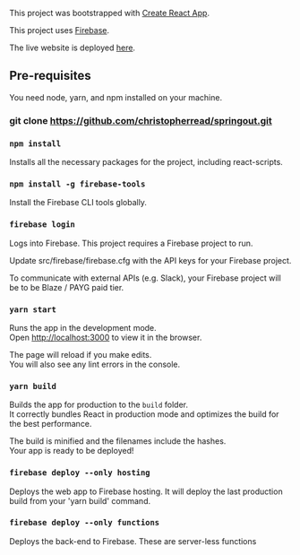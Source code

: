 This project was bootstrapped with [Create React App](https://github.com/facebook/create-react-app).

This project uses [Firebase](https://firebase.google.com/).

The live website is deployed [here](https://springout.org/).

## Pre-requisites

You need node, yarn, and npm installed on your machine.

### git clone https://github.com/christopherread/springout.git

### `npm install`

Installs all the necessary packages for the project, including react-scripts.

### `npm install -g firebase-tools`

Install the Firebase CLI tools globally.

### `firebase login`

Logs into Firebase. This project requires a Firebase project to run.

Update src/firebase/firebase.cfg with the API keys for your Firebase project.

To communicate with external APIs (e.g. Slack), your Firebase project will be to be Blaze / PAYG paid tier.

### `yarn start`

Runs the app in the development mode.<br />
Open [http://localhost:3000](http://localhost:3000) to view it in the browser.

The page will reload if you make edits.<br />
You will also see any lint errors in the console.

### `yarn build`

Builds the app for production to the `build` folder.<br />
It correctly bundles React in production mode and optimizes the build for the best performance.

The build is minified and the filenames include the hashes.<br />
Your app is ready to be deployed!

### `firebase deploy --only hosting`

Deploys the web app to Firebase hosting. It will deploy the last production build from your 'yarn build' command.

### `firebase deploy --only functions`

Deploys the back-end to Firebase. These are server-less functions
